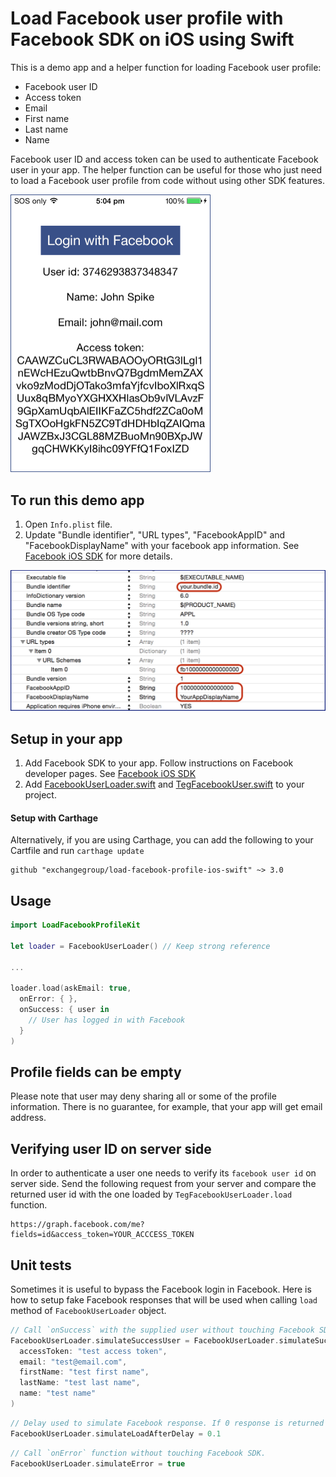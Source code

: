 # Load Facebook user profile with Facebook SDK on iOS using Swift

This is a demo app and a helper function for loading Facebook user profile:

* Facebook user ID
* Access token
* Email
* First name
* Last name
* Name

Facebook user ID and access token can be used to authenticate Facebook user in your app.
The helper function can be useful for those who just need to load a Facebook user profile from code without using other SDK features.

<img src="https://github.com/exchangegroup/load-facebook-profile-ios-swift/raw/master/graphics/load_facebook_profile_ios_swift.png" alt="Load Facebook user profile on iOS swift with Facebook SDK" width="320">

## To run this demo app

1. Open `Info.plist` file.
2. Update "Bundle identifier", "URL types", "FacebookAppID" and "FacebookDisplayName" with your facebook app information. See [Facebook iOS SDK](https://developers.facebook.com/docs/ios/getting-started) for more details.

<img src='https://raw.githubusercontent.com/exchangegroup/load-facebook-profile-ios-swift/master/graphics/facebook_demo_update_info_plist.png' width='616' alt='change plist'>

## Setup in your app

1. Add Facebook SDK to your app. Follow instructions on Facebook developer pages. See [Facebook iOS SDK](https://developers.facebook.com/docs/ios/getting-started)
2. Add [FacebookUserLoader.swift](https://github.com/exchangegroup/load-facebook-profile-ios-swift/blob/master/LoadFacebookProfileKit/FacebookUserLoader.swift) and [TegFacebookUser.swift](https://github.com/exchangegroup/load-facebook-profile-ios-swift/blob/master/LoadFacebookProfileKit/TegFacebookUser.swift) to your project.

#### Setup with Carthage

Alternatively, if you are using Carthage, you can add the following to your Cartfile and run `carthage update`

```
github "exchangegroup/load-facebook-profile-ios-swift" ~> 3.0
```

## Usage

```Swift
import LoadFacebookProfileKit

let loader = FacebookUserLoader() // Keep strong reference

...

loader.load(askEmail: true,
  onError: { },
  onSuccess: { user in
    // User has logged in with Facebook
  }
)
```

## Profile fields can be empty

Please note that user may deny sharing all or some of the profile information. There is no guarantee, for example, that your app will get email address.

## Verifying user ID on server side

In order to authenticate a user one needs to verify its `facebook user id` on server side. Send the following request from your server and compare the returned user id with the one loaded by `TegFacebookUserLoader.load` function.

```
https://graph.facebook.com/me?fields=id&access_token=YOUR_ACCCESS_TOKEN
```

## Unit tests

Sometimes it is useful to bypass the Facebook login in Facebook. Here is how to setup fake Facebook responses that will be used when calling `load` method of `FacebookUserLoader` object.

```Swift
// Call `onSuccess` with the supplied user without touching Facebook SDK.
FacebookUserLoader.simulateSuccessUser = FacebookUserLoader.simulateSuccessUser = TegFacebookUser(id: "fake user id",
  accessToken: "test access token",
  email: "test@email.com",
  firstName: "test first name",
  lastName: "test last name",
  name: "test name"
)
```

```Swift
// Delay used to simulate Facebook response. If 0 response is returned synchronously.
FacebookUserLoader.simulateLoadAfterDelay = 0.1
```

```Swift
// Call `onError` function without touching Facebook SDK.
FacebookUserLoader.simulateError = true
```
